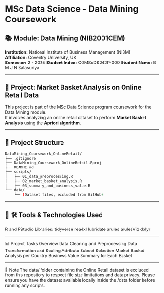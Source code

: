 # MSc Data Science - Data Mining Coursework
## 📚 Module: Data Mining (NIB2001CEM)
**Institution:** National Institute of Business Management (NIBM)  
**Affiliation:** Coventry University, UK  
**Semester:** 2 - 2025
**Student Index:** COMScDS242P-009
**Student Name:** B M J N Balasuriya

---

## 🛒 Project: Market Basket Analysis on Online Retail Data

This project is part of the MSc Data Science program coursework for the Data Mining module.  
It involves analyzing an online retail dataset to perform **Market Basket Analysis** using the **Apriori algorithm**.

---

## 📂 Project Structure

```bash
DataMining_Coursework_OnlineRetail/
├── .gitignore
├── DataMining_Coursework_OnlineRetail.Rproj
├── README.md
├── scripts/
│   ├── 01_data_preprocessing.R
│   ├── 02_market_basket_analysis.R
│   ├── 03_summary_and_business_value.R
└── data/
    └── (Dataset files, excluded from GitHub)

```
---

## 🛒 🛠️ Tools & Technologies Used
R and RStudio
Libraries:
tidyverse
readxl
lubridate
arules
arulesViz
dplyr

---

📊 Project Tasks Overview
Data Cleaning and Preprocessing
Data Transformation and Scaling
Attribute Subset Selection
Market Basket Analysis per Country
Business Value Summary for Each Basket

---

🚫 Note
The data/ folder containing the Online Retail dataset is excluded from this repository to respect file size limitations and data privacy.
Please ensure you have the dataset available locally inside the /data folder before running any scripts.
